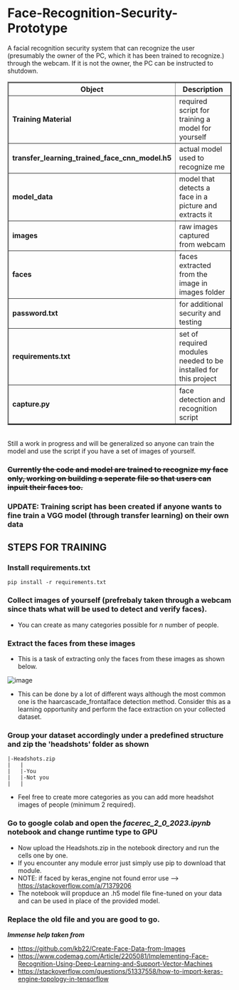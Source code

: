 # Face-Recognition-Security-Prototype
A facial recognition security system that can recognize the user (presumably the owner of the PC, which it has been trained to recognize.) through the webcam. If it is not the owner, the PC can be instructed to shutdown. <br>

<table border =2>
<tr><th>Object</th><th>Description</th></tr>
<tr><td><b>Training Material</b> </td><td> required script for training a model for yourself</td></tr>
<tr><td><b>transfer_learning_trained_face_cnn_model.h5 </b></td><td> actual model used to recognize me</td></tr>
<tr><td><b>model_data </b></td><td> model that detects a face in a picture and extracts it</td></tr>
<tr><td><b>images </b></td><td> raw images captured from webcam</td></tr>
<tr><td><b>faces </b></td><td> faces extracted from the image in images folder</td></tr>
<tr><td><b>password.txt </b></td><td> for additional security and testing</td></tr>
<tr><td><b>requirements.txt </b></td><td> set of required modules needed to be installed for this project</td></tr>
<tr><td><b>capture.py</b></td><td> face detection and recognition script </td></tr>
</table>
<br>Still a work in progress and will be generalized so anyone can train the model and use the script if you have a set of images of yourself.


### <strike>Currently the code and model are trained to recognize my face only, working on building a seperate file so that users can inpuit their faces too.</strike>

### UPDATE: Training script has been created if anyone wants to fine train a VGG model (through transfer learning) on their own data

## STEPS FOR TRAINING
### Install requirements.txt
```pip install -r requirements.txt```
### Collect images of yourself (prefrebaly taken through a webcam since thats what will be used to detect and verify faces).
 - You can create as many categories possible for _n_ number of people. 
### Extract the faces from these images
 - This is a task of extracting only the faces from these images as shown below.

 ![image](https://user-images.githubusercontent.com/51761306/214843945-f005cf5e-2a60-408d-aa6b-b75c9fe192c6.png)
- This can be done by a lot of different ways although the most common one is the haarcascade_frontalface detection method. Consider this as a learning opportunity and perform the face extraction on your collected dataset. 
### Group your dataset accordingly under a predefined structure and zip the 'headshots' folder as shown
  ```|
  |-Headshots.zip
  |   |
  |   |-You
  |   |-Not you
  |   |
  ```
  - Feel free to create more categories as you can add more headshot images of people (minimum 2 required).
### Go to google colab and open the _facerec_2_0_2023.ipynb_ notebook and change runtime type to GPU
- Now upload the Headshots.zip in the notebook directory and run the cells one by one. 
- If you encounter any module error just simply use pip to download that module.
- NOTE: if faced by keras_engine not found error use --> https://stackoverflow.com/a/71379206
- The notebook will propduce an .h5 model file fine-tuned on your data and can be used in place of the provided model.

### Replace the old file and you are good to go.










<b><i>Immense help taken from </i></b> 
- https://github.com/kb22/Create-Face-Data-from-Images
- https://www.codemag.com/Article/2205081/Implementing-Face-Recognition-Using-Deep-Learning-and-Support-Vector-Machines
- https://stackoverflow.com/questions/51337558/how-to-import-keras-engine-topology-in-tensorflow
